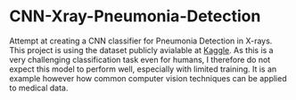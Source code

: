 # CNN-Xray-Pneumonia-Detection
Attempt at creating a CNN classifier for Pneumonia Detection in X-rays. \
This project is using the dataset publicly avialable at [Kaggle](https://www.kaggle.com/nih-chest-xrays/data).
As this is a very challenging classification task even for humans, I therefore do not expect this model to perform well, especially with limited training. It is an example however how common computer vision techniques can be applied to medical data. 
